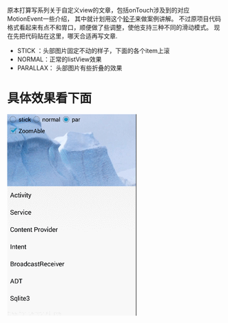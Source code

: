 原本打算写系列关于自定义view的文章，包括onTouch涉及到的对应MotionEvent一些介绍，
其中就计划用这个[轮子](https://github.com/matrixxun/PullToZoomInListView)来做案例讲解。
不过原项目代码格式看起来有点不和胃口，顺便做了些调整，使他支持三种不同的滑动模式。
现在先把代码贴在这里，哪天合适再写文章.

- STICK ：头部图片固定不动的样子，下面的各个item上滚
- NORMAL：正常的listView效果
- PARALLAX： 头部图片有些折叠的效果


# 具体效果看下面


![](art/stick.gif) 
